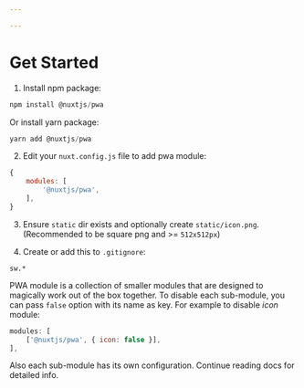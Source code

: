 ```yaml
---

---
```


# Get Started

1. Install npm package:

```js
npm install @nuxtjs/pwa
```
Or install yarn package:

```js
yarn add @nuxtjs/pwa
```

2. Edit your `nuxt.config.js` file to add pwa module:

```js
{
    modules: [
        '@nuxtjs/pwa',
    ],
}
```

3. Ensure `static` dir exists and optionally create `static/icon.png`. (Recommended to be square png and >= `512x512px`)

4. Create or add this to `.gitignore`:

```
sw.*
```

PWA module is a collection of smaller modules that are designed to magically work out of the box together. To disable each sub-module, you can pass `false` option with its name as key. For example to disable _icon_ module:

```js
modules: [
    ['@nuxtjs/pwa', { icon: false }],
],
```

Also each sub-module has its own configuration. Continue reading docs for detailed info.
